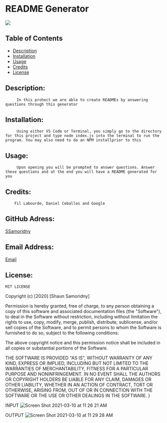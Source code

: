 # README Generator
![](https://img.shields.io/badge/README-GOODREADME-brightgreen)

## Table of Contents
- [Description](#description)
- [Installation](#installation)
- [Usage](#usage)
- [Credits](#credits)
- [License](#license)

## Description: 

         In this prohect we are able to create READMEs by answering questions through this generator

## Installation:

         Using either VS Code or Terminal, you simply go to the directory for this project and type node index.js into the terminal to run the program. You may also need to do an NPM installprior to this

## Usage:

         Upon opening you will be prompted to answer questions. Answer these questions and at the end you will have a README generated for you

## Credits:

        Fil Labourde, Daniel Ceballos and Google

## GitHub Adress:

[SSamoridny](github.com/SSamoridny)

## Email Address:

[Email](ssamoridny@gmail.com)

## License:
    
    MIT LICENSE

 Copyright (c) [2020] [Shaun Samoridny]

 Permission is hereby granted, free of charge, to any person obtaining a copy
 of this software and associated documentation files (the "Software"), to deal
 in the Software without restriction, including without limitation the rights
 to use, copy, modify, merge, publish, distribute, sublicense, and/or sell
 copies of the Software, and to permit persons to whom the Software is
 furnished to do so, subject to the following conditions:

 The above copyright notice and this permission notice shall be included in all
 copies or substantial portions of the Software.

 THE SOFTWARE IS PROVIDED "AS IS", WITHOUT WARRANTY OF ANY KIND, EXPRESS OR
 IMPLIED, INCLUDING BUT NOT LIMITED TO THE WARRANTIES OF MERCHANTABILITY,
 FITNESS FOR A PARTICULAR PURPOSE AND NONINFRINGEMENT. IN NO EVENT SHALL THE
 AUTHORS OR COPYRIGHT HOLDERS BE LIABLE FOR ANY CLAIM, DAMAGES OR OTHER
 LIABILITY, WHETHER IN AN ACTION OF CONTRACT, TORT OR OTHERWISE, ARISING FROM,
 OUT OF OR IN CONNECTION WITH THE SOFTWARE OR THE USE OR OTHER DEALINGS IN THE
 SOFTWARE.
 }

INPUT
![Screen Shot 2021-03-10 at 11 26 21 AM](https://user-images.githubusercontent.com/30538162/110679092-4eac7500-8194-11eb-9888-e8d51d069a60.png)

OUTPUT
![Screen Shot 2021-03-10 at 11 29 28 AM](https://user-images.githubusercontent.com/30538162/110679174-6c79da00-8194-11eb-8330-95e408d9f046.png)
